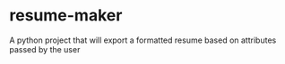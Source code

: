 # resume-maker
 A python project that will export a formatted resume based on attributes passed by the user
